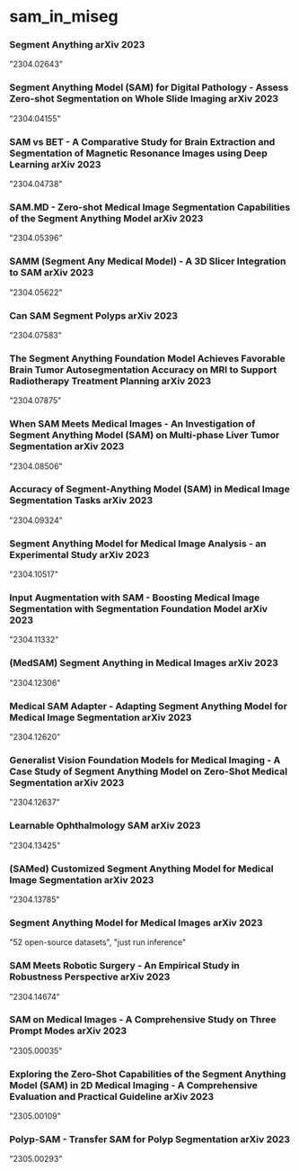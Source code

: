 # sam_in_miseg

### Segment Anything arXiv 2023
"2304.02643"
### Segment Anything Model (SAM) for Digital Pathology - Assess Zero-shot Segmentation on Whole Slide Imaging arXiv 2023
"2304.04155"
### SAM vs BET - A Comparative Study for Brain Extraction and Segmentation of Magnetic Resonance Images using Deep Learning arXiv 2023
"2304.04738"
### SAM.MD - Zero-shot Medical Image Segmentation Capabilities of the Segment Anything Model arXiv 2023
"2304.05396"
### SAMM (Segment Any Medical Model) - A 3D Slicer Integration to SAM arXiv 2023
"2304.05622"
### Can SAM Segment Polyps arXiv 2023
"2304.07583"
### The Segment Anything Foundation Model Achieves Favorable Brain Tumor Autosegmentation Accuracy on MRI to Support Radiotherapy Treatment Planning arXiv 2023
"2304.07875"
### When SAM Meets Medical Images - An Investigation of Segment Anything Model (SAM) on Multi-phase Liver Tumor Segmentation arXiv 2023
"2304.08506"
### Accuracy of Segment-Anything Model (SAM) in Medical Image Segmentation Tasks arXiv 2023
"2304.09324"
### Segment Anything Model for Medical Image Analysis - an Experimental Study arXiv 2023
"2304.10517"
### Input Augmentation with SAM - Boosting Medical Image Segmentation with Segmentation Foundation Model arXiv 2023
"2304.11332"
### (MedSAM) Segment Anything in Medical Images arXiv 2023
"2304.12306"
### Medical SAM Adapter - Adapting Segment Anything Model for Medical Image Segmentation arXiv 2023
"2304.12620"
### Generalist Vision Foundation Models for Medical Imaging - A Case Study of Segment Anything Model on Zero-Shot Medical Segmentation arXiv 2023
"2304.12637"
### Learnable Ophthalmology SAM arXiv 2023
"2304.13425"
### (SAMed) Customized Segment Anything Model for Medical Image Segmentation arXiv 2023
"2304.13785"
### Segment Anything Model for Medical Images arXiv 2023
"52 open-source datasets", "just run inference"
### SAM Meets Robotic Surgery - An Empirical Study in Robustness Perspective arXiv 2023
"2304.14674"
### SAM on Medical Images - A Comprehensive Study on Three Prompt Modes arXiv 2023
"2305.00035"
### Exploring the Zero-Shot Capabilities of the Segment Anything Model (SAM) in 2D Medical Imaging - A Comprehensive Evaluation and Practical Guideline arXiv 2023
"2305.00109"
### Polyp-SAM - Transfer SAM for Polyp Segmentation arXiv 2023
"2305.00293"
